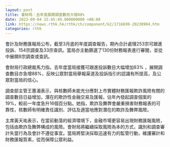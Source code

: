 ```yaml
---
layout: post
title: 會財局：去年度展開調查數目大增88%
date: 2023-09-04 15:45:49.000000000 +08:00
link: https://news.rthk.hk/rthk/ch/component/k2/1716699-20230904.htm
categories: rthk
---
```


會計及財務匯報局公布，截至3月底的年度調查報告，期內合計處理253宗可跟進投訴、154宗調查及33宗查訊。當局亦主動篩選了130份財務報表進行審閱，並從中展開8宗調查或查訊。

會財局行政總裁馬力指，去年度當局接獲可跟進投訴數目大幅增加83% ，展開調查數目亦急增88%，反映公眾對當局舉報渠道及投訴指引的認識有所提高，及公眾對當局的信心。

調查部主管王蕙湄表示，與核數師未能充分應對上市實體財務匯報欺詐風險有關的調查數目日益增加，潛在的欺詐性金融交易及匯報，佔年內發起調查個案的19%，較前一年度急升16個百分點。她指，欺詐及舞弊會嚴重損害財務報表的可靠性，核數師有明確責任識別、評估及適當地應對潛在的欺詐及舞弊風險。

主席黃天祐表示，在當前動蕩的經濟環境下，金融市場更容易出現財務匯報風險，包括由欺詐及舞弊構成的風險。會財局將繼續採取風險為本的方式，識別和調查審計失當行為及會計不遵從事宜。當局將堅決採取迅速有力的監管行動，維護審計和財務匯報質素，從而保障公眾利益。
